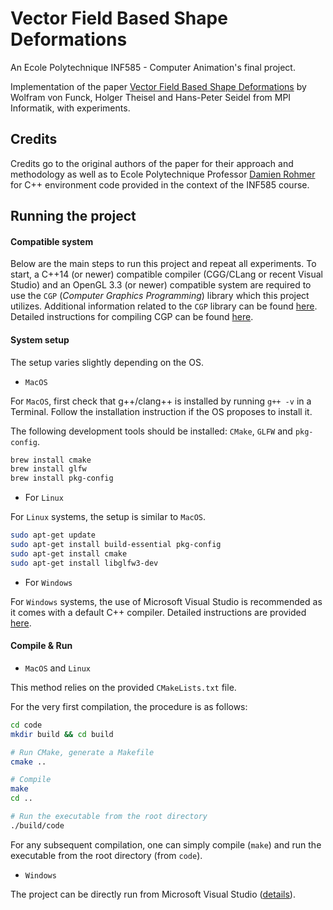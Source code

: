 # Vector Field Based Shape Deformations 

An Ecole Polytechnique INF585 - Computer Animation's final project.

Implementation of the paper [Vector Field Based Shape Deformations](http://graphics.stanford.edu/courses/cs468-07-winter/Papers/fts-vfbsd-06.pdf) by Wolfram von Funck, Holger Theisel and Hans-Peter Seidel from MPI Informatik, with experiments.

## Credits
Credits go to the original authors of the paper for their approach and methodology as well as to Ecole Polytechnique Professor [Damien Rohmer](https://imagecomputing.net/damien.rohmer/) for C++ environment code provided in the context of the INF585 course.

## Running the project
#### Compatible system

Below are the main steps to run this project and repeat all experiments.
To start, a C++14 (or newer) compatible compiler (CGG/CLang or recent Visual Studio) and an OpenGL 3.3 (or newer) compatible system are required to use the `CGP` (*Computer Graphics Programming*) library which this project utilizes. Additional information related to the `CGP` library can be found [here](https://imagecomputing.net/cgp/content/01_general/index.html). Detailed instructions for compiling CGP can be found [here](https://imagecomputing.net/cgp/compilation/content/01_compilation/index.html).

#### System setup
The setup varies slightly depending on the OS. 
* `MacOS`

For `MacOS`, first check that g++/clang++ is installed by running `g++ -v` in a Terminal. Follow the installation instruction if the OS proposes to install it.

The following development tools should be installed: `CMake`, `GLFW` and `pkg-config`. 

```bash
brew install cmake
brew install glfw
brew install pkg-config
```

* For `Linux`

For `Linux` systems, the setup is similar to `MacOS`.

```bash
sudo apt-get update
sudo apt-get install build-essential pkg-config
sudo apt-get install cmake 
sudo apt-get install libglfw3-dev
```
* For `Windows`

For `Windows` systems, the use of Microsoft Visual Studio is recommended as it comes with a default C++ compiler. Detailed instructions  are provided [here](https://imagecomputing.net/cgp/compilation/content/02_windows_setup/index.html).

#### Compile & Run

* `MacOS` and `Linux`

This method relies on the provided `CMakeLists.txt` file.

For the very first compilation, the procedure is as follows:
``` bash
cd code
mkdir build && cd build

# Run CMake, generate a Makefile
cmake ..

# Compile
make
cd ..

# Run the executable from the root directory
./build/code
```

For any subsequent compilation, one can simply compile (`make`) and run the executable from the root directory (from `code`).

* `Windows`

The project can be directly run from Microsoft Visual Studio ([details](https://imagecomputing.net/cgp/compilation/content/02_windows_setup/index.html)).
